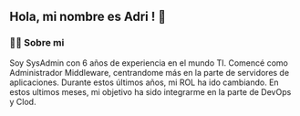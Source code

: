 ## Hola, mi nombre es Adri ! 👋

### 🧑‍💻​ Sobre mi

Soy SysAdmin con 6 años de experiencia en el mundo TI. Comencé como Administrador Middleware, centrandome más en la parte de servidores de aplicaciones. Durante estos últimos años, mi ROL ha ido cambiando.
En estos ultimos meses, mi objetivo ha sido integrarme en la parte de DevOps y Clod.
<!--
**adrianibanezit/adrianibanezit** is a ✨ _special_ ✨ repository because its `README.md` (this file) appears on your GitHub profile.

Here are some ideas to get you started:

- 🔭 I’m currently working on ...
- 🌱 I’m currently learning ...
- 👯 I’m looking to collaborate on ...
- 🤔 I’m looking for help with ...
- 💬 Ask me about ...
- 📫 How to reach me: ...
- 😄 Pronouns: ...
- ⚡ Fun fact: ...
-->
